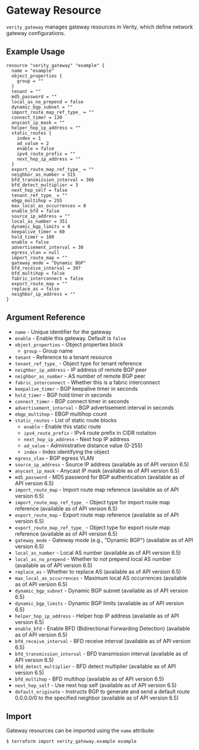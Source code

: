 # Gateway Resource

`verity_gateway` manages gateway resources in Verity, which define network gateway configurations.

## Example Usage

```hcl
resource "verity_gateway" "example" {
  name = "example"
  object_properties {
    group = ""
  }
  tenant = ""
  md5_password = ""
  local_as_no_prepend = false
  dynamic_bgp_subnet = ""
  import_route_map_ref_type_ = ""
  connect_timer = 120
  anycast_ip_mask = ""
  helper_hop_ip_address = ""
  static_routes {
    index = 1
    ad_value = 2
    enable = false
    ipv4_route_prefix = ""
    next_hop_ip_address = ""
  }
  export_route_map_ref_type_ = ""
  neighbor_as_number = 515
  bfd_transmission_interval = 366
  bfd_detect_multiplier = 3
  next_hop_self = false
  tenant_ref_type_ = ""
  ebgp_multihop = 255
  max_local_as_occurrences = 0
  enable_bfd = false
  source_ip_address = ""
  local_as_number = 351
  dynamic_bgp_limits = 0
  keepalive_timer = 60
  hold_timer = 180
  enable = false
  advertisement_interval = 30
  egress_vlan = null
  import_route_map = ""
  gateway_mode = "Dynamic BGP"
  bfd_receive_interval = 307
  bfd_multihop = false
  fabric_interconnect = false
  export_route_map = ""
  replace_as = false
  neighbor_ip_address = ""
}
```

## Argument Reference

* `name` - Unique identifier for the gateway
* `enable` - Enable this gateway. Default is `false`
* `object_properties` - Object properties block
  * `group` - Group name
* `tenant` - Reference to a tenant resource
* `tenant_ref_type_` - Object type for tenant reference
* `neighbor_ip_address` - IP address of remote BGP peer
* `neighbor_as_number` - AS number of remote BGP peer
* `fabric_interconnect` - Whether this is a fabric interconnect
* `keepalive_timer` - BGP keepalive timer in seconds
* `hold_timer` - BGP hold timer in seconds
* `connect_timer` - BGP connect timer in seconds
* `advertisement_interval` - BGP advertisement interval in seconds
* `ebgp_multihop` - EBGP multihop count
* `static_routes` - List of static route blocks
  * `enable` - Enable this static route
  * `ipv4_route_prefix` - IPv4 route prefix in CIDR notation
  * `next_hop_ip_address` - Next hop IP address
  * `ad_value` - Administrative distance value (0-255)
  * `index` - Index identifying the object
* `egress_vlan` - BGP egress VLAN
* `source_ip_address` - Source IP address (available as of API version 6.5)
* `anycast_ip_mask` - Anycast IP mask (available as of API version 6.5)
* `md5_password` - MD5 password for BGP authentication (available as of API version 6.5)
* `import_route_map` - Import route map reference (available as of API version 6.5)
* `import_route_map_ref_type_` - Object type for import route map reference (available as of API version 6.5)
* `export_route_map` - Export route map reference (available as of API version 6.5)
* `export_route_map_ref_type_` - Object type for export route map reference (available as of API version 6.5)
* `gateway_mode` - Gateway mode (e.g., "Dynamic BGP") (available as of API version 6.5)
* `local_as_number` - Local AS number (available as of API version 6.5)
* `local_as_no_prepend` - Whether to not prepend local AS number (available as of API version 6.5)
* `replace_as` - Whether to replace AS (available as of API version 6.5)
* `max_local_as_occurrences` - Maximum local AS occurrences (available as of API version 6.5)
* `dynamic_bgp_subnet` - Dynamic BGP subnet (available as of API version 6.5)
* `dynamic_bgp_limits` - Dynamic BGP limits (available as of API version 6.5)
* `helper_hop_ip_address` - Helper hop IP address (available as of API version 6.5)
* `enable_bfd` - Enable BFD (Bidirectional Forwarding Detection) (available as of API version 6.5)
* `bfd_receive_interval` - BFD receive interval (available as of API version 6.5)
* `bfd_transmission_interval` - BFD transmission interval (available as of API version 6.5)
* `bfd_detect_multiplier` - BFD detect multiplier (available as of API version 6.5)
* `bfd_multihop` - BFD multihop (available as of API version 6.5)
* `next_hop_self` - Use next hop self (available as of API version 6.5)
* `default_originate` - Instructs BGP to generate and send a default route 0.0.0.0/0 to the specified neighbor (available as of API version 6.5)

## Import

Gateway resources can be imported using the `name` attribute:

```
$ terraform import verity_gateway.example example
```
